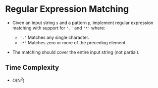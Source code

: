 # Regular Expression Matching

- Given an input string `s` and a pattern `p`, implement regular expression matching with support for `'.'` and `'*'` where:

  - `'.'` Matches any single character.​​​​
  - `'*'` Matches zero or more of the preceding element.
- The matching should cover the entire input string (not partial).

## Time Complexity
- O(N<sup>2</sup>)
